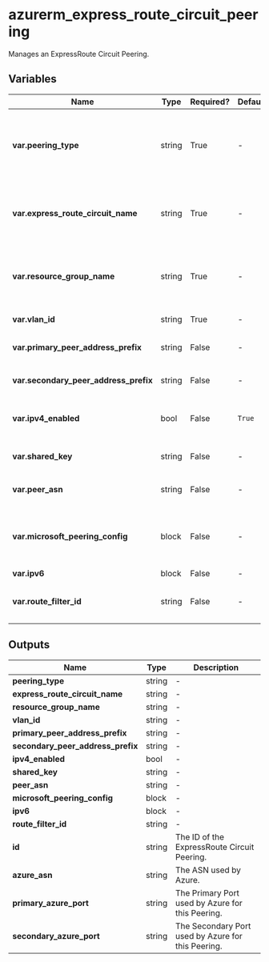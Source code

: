 # azurerm_express_route_circuit_peering

Manages an ExpressRoute Circuit Peering.

## Variables

| Name | Type | Required? |  Default  |  Description |
| ---- | ---- | --------- |  ----------- | ----------- |
| **var.peering_type** | string | True | -  |  The type of the ExpressRoute Circuit Peering. Acceptable values include `AzurePrivatePeering`, `AzurePublicPeering` and `MicrosoftPeering`. | 
| **var.express_route_circuit_name** | string | True | -  |  The name of the ExpressRoute Circuit in which to create the Peering. Changing this forces a new resource to be created. | 
| **var.resource_group_name** | string | True | -  |  The name of the resource group in which to create the Express Route Circuit Peering. Changing this forces a new resource to be created. | 
| **var.vlan_id** | string | True | -  |  A valid VLAN ID to establish this peering on. | 
| **var.primary_peer_address_prefix** | string | False | -  |  A `/30` subnet for the primary link. Required when config for IPv4. | 
| **var.secondary_peer_address_prefix** | string | False | -  |  A `/30` subnet for the secondary link. Required when config for IPv4. | 
| **var.ipv4_enabled** | bool | False | `True`  |  A boolean value indicating whether the IPv4 peering is enabled. Defaults to `true`. | 
| **var.shared_key** | string | False | -  |  The shared key. Can be a maximum of 25 characters. | 
| **var.peer_asn** | string | False | -  |  The Either a 16-bit or a 32-bit ASN. Can either be public or private. | 
| **var.microsoft_peering_config** | block | False | -  |  A `microsoft_peering_config` block. Required when `peering_type` is set to `MicrosoftPeering` and config for IPv4. | 
| **var.ipv6** | block | False | -  |  A `ipv6` block. | 
| **var.route_filter_id** | string | False | -  |  The ID of the Route Filter. Only available when `peering_type` is set to `MicrosoftPeering`. | 



## Outputs

| Name | Type | Description |
| ---- | ---- | --------- | 
| **peering_type** | string  | - | 
| **express_route_circuit_name** | string  | - | 
| **resource_group_name** | string  | - | 
| **vlan_id** | string  | - | 
| **primary_peer_address_prefix** | string  | - | 
| **secondary_peer_address_prefix** | string  | - | 
| **ipv4_enabled** | bool  | - | 
| **shared_key** | string  | - | 
| **peer_asn** | string  | - | 
| **microsoft_peering_config** | block  | - | 
| **ipv6** | block  | - | 
| **route_filter_id** | string  | - | 
| **id** | string  | The ID of the ExpressRoute Circuit Peering. | 
| **azure_asn** | string  | The ASN used by Azure. | 
| **primary_azure_port** | string  | The Primary Port used by Azure for this Peering. | 
| **secondary_azure_port** | string  | The Secondary Port used by Azure for this Peering. | 
